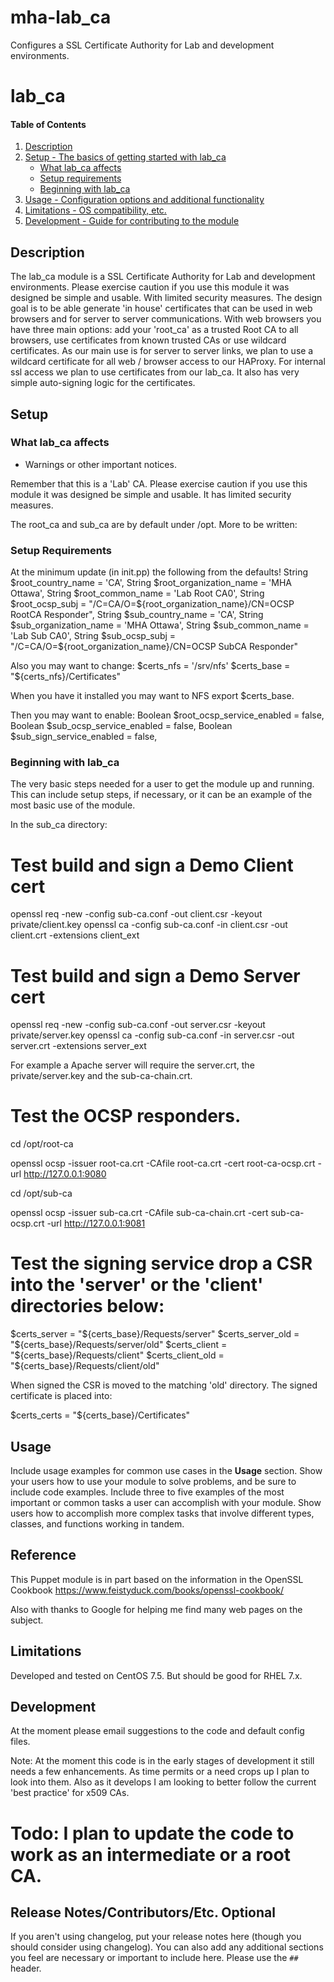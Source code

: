 # mha-lab_ca
Configures a SSL Certificate Authority for Lab and development environments. 

# lab_ca

#### Table of Contents

1. [Description](#description)
2. [Setup - The basics of getting started with lab_ca](#setup)
    * [What lab_ca affects](#what-lab_ca-affects)
    * [Setup requirements](#setup-requirements)
    * [Beginning with lab_ca](#beginning-with-lab_ca)
3. [Usage - Configuration options and additional functionality](#usage)
4. [Limitations - OS compatibility, etc.](#limitations)
5. [Development - Guide for contributing to the module](#development)

## Description

The lab_ca module is a SSL Certificate Authority for Lab and development environments.
Please exercise caution if you use this module it was designed be simple and usable. With limited security measures. 
The design goal is to be able generate 'in house' certificates that can be used in web browsers and for server to server communications.
With web browsers you have three main options: add your 'root_ca' as a trusted Root CA to all browsers, use certificates from known trusted CAs or use wildcard certificates.
As our main use is for server to server links, we plan to use a wildcard certificate for all web / browser access to our HAProxy. For internal ssl access we plan to use certificates from our lab_ca.
It also has very simple auto-signing logic for the certificates.


## Setup

### What lab_ca affects

* Warnings or other important notices.

Remember that this is a 'Lab' CA.
Please exercise caution if you use this module it was designed be simple and usable. It has limited security measures. 

The root_ca and sub_ca are by default under /opt.
More to be written:


### Setup Requirements


At the minimum update (in init.pp) the following from the defaults!
  String $root_country_name      = 'CA',
  String $root_organization_name = 'MHA Ottawa',
  String $root_common_name       = 'Lab Root CA0',
  String $root_ocsp_subj         = "/C=CA/O=${root_organization_name}/CN=OCSP RootCA Responder",
  String $sub_country_name      = 'CA',
  String $sub_organization_name = 'MHA Ottawa',
  String $sub_common_name       = 'Lab Sub CA0',
  String $sub_ocsp_subj         = "/C=CA/O=${root_organization_name}/CN=OCSP SubCA Responder"

Also you may want to change:
  $certs_nfs        = '/srv/nfs'
  $certs_base       = "${certs_nfs}/Certificates"

When you have it installed you may want to NFS export $certs_base. 

Then you may want to enable:
  Boolean $root_ocsp_service_enabled = false,
  Boolean $sub_ocsp_service_enabled  = false,
  Boolean $sub_sign_service_enabled  = false,


### Beginning with lab_ca

The very basic steps needed for a user to get the module up and running. This can include setup steps, if necessary, or it can be an example of the most basic use of the module.

In the sub_ca directory:

# Test build and sign a Demo Client cert
openssl req -new -config sub-ca.conf -out client.csr -keyout private/client.key
openssl ca -config sub-ca.conf -in client.csr -out client.crt -extensions client_ext

# Test build and sign a Demo Server cert
openssl req -new -config sub-ca.conf -out server.csr -keyout private/server.key
openssl ca -config sub-ca.conf -in server.csr -out server.crt -extensions server_ext

For example a Apache server will require the server.crt, the private/server.key and the sub-ca-chain.crt.


# Test the OCSP responders.
cd /opt/root-ca

openssl ocsp -issuer root-ca.crt -CAfile root-ca.crt -cert root-ca-ocsp.crt -url http://127.0.0.1:9080

cd /opt/sub-ca

openssl ocsp -issuer sub-ca.crt -CAfile sub-ca-chain.crt -cert sub-ca-ocsp.crt -url http://127.0.0.1:9081

# Test the signing service drop a CSR into the 'server' or the 'client' directories below:

$certs_server     = "${certs_base}/Requests/server"
$certs_server_old = "${certs_base}/Requests/server/old"
$certs_client     = "${certs_base}/Requests/client"
$certs_client_old = "${certs_base}/Requests/client/old"

When signed the CSR is moved to the matching 'old' directory.
The signed certificate is placed into:

$certs_certs      = "${certs_base}/Certificates"


## Usage

Include usage examples for common use cases in the **Usage** section. Show your users how to use your module to solve problems, and be sure to include code examples. Include three to five examples of the most important or common tasks a user can accomplish with your module. Show users how to accomplish more complex tasks that involve different types, classes, and functions working in tandem.

## Reference

This Puppet module is in part based on the information in the OpenSSL Cookbook https://www.feistyduck.com/books/openssl-cookbook/

Also with thanks to Google for helping me find many web pages on the subject.


## Limitations

Developed and tested on CentOS 7.5. But should be good for RHEL 7.x.

## Development

At the moment please email suggestions to the code and default config files.

Note: At the moment this code is in the early stages of development it still needs a few enhancements. As time permits or a need crops up I plan to look into them.
Also as it develops I am looking to better follow the current 'best practice' for x509 CAs.


# Todo: I plan to update the code to work as an intermediate or a root CA.

## Release Notes/Contributors/Etc. **Optional**

If you aren't using changelog, put your release notes here (though you should consider using changelog). You can also add any additional sections you feel are necessary or important to include here. Please use the `## ` header.
